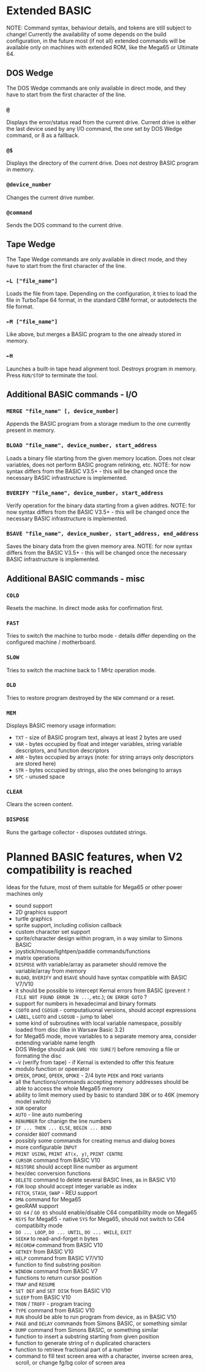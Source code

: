 
# Extended BASIC

NOTE: Command syntax, behaviour details, and tokens are still subject to change! Currently the availability of some depends on the build configuration, in the future most (if not all) extended commands will be available only on machines with extended ROM, like the Mega65 or Ultimate 64.

## DOS Wedge

The DOS Wedge commands are only available in direct mode, and they have to start from the first character of the line.

### `@`

Displays the error/status read from the current drive. Current drive is either the last device used by any I/O command, the one set by DOS Wedge command, or 8 as a fallback.

### `@$`

Displays the directory of the current drive. Does not destroy BASIC program in memory.

### `@device_number`

Changes the current drive number.

### `@command`

Sends the DOS command to the current drive.

## Tape Wedge

The Tape Wedge commands are only available in direct mode, and they have to start from the first character of the line.

### `←L ["file_name"]`

Loads the file from tape. Depending on the configuration, it tries to load the file in TurboTape 64 format, in the standard CBM format, or autodetects the file format.

### `←M ["file_name"]`

Like above, but merges a BASIC program to the one already stored in memory.

### `←H`

Launches a built-in tape head alignment tool. Destroys program in memory. Press `RUN/STOP` to terminate the tool.

## Additional BASIC commands - I/O

### `MERGE "file_name" [, device_number]`

Appends the BASIC program from a storage medium to the one currently present in memory.

### `BLOAD "file_name", device_number, start_address`

Loads a binary file starting from the given memory location. Does not clear variables, does not perform BASIC program relinking, etc. NOTE: for now syntax differs from the BASIC V3.5+ - this will be changed once the necessary BASIC infrastructure is implemented.

### `BVERIFY "file_name", device_number, start_address`

Verify operation for the binary data starting from a given addres. NOTE: for now syntax differs from the BASIC V3.5+ - this will be changed once the necessary BASIC infrastructure is implemented.

### `BSAVE "file_name", device_number, start_address, end_address`

Saves the binary data from the given memory area. NOTE: for now syntax differs from the BASIC V3.5+ - this will be changed once the necessary BASIC infrastructure is implemented.

## Additional BASIC commands - misc

### `COLD`

Resets the machine. In direct mode asks for confirmation first.

### `FAST`

Tries to switch the machine to turbo mode - details differ depending on the configured machine / motherboard.

### `SLOW`

Tries to switch the machine back to 1 MHz operation mode.

### `OLD`

Tries to restore program destroyed by the `NEW` command or a reset.

### `MEM`

Displays BASIC memory usage information:
* `TXT` - size of BASIC program text, always at least 2 bytes are used
* `VAR` - bytes occupied by float and integer variables, string variable descriptors, and function descriptors
* `ARR` - bytes occupied by arrays (note: for string arrays only descriptors are stored here)
* `STR` - bytes occupied by strings, also the ones belonging to arrays
* `SPC` - unused space

### `CLEAR`

Clears the screen content.

### `DISPOSE`

Runs the garbage collector - disposes outdated strings.

# Planned BASIC features, when V2 compatibility is reached

Ideas for the future, most of them suitable for Mega65 or other power machines only

* sound support
* 2D graphics support
* turtle graphics
* sprite support, including collision callback
* custom character set support
* sprite/character design within program, in a way similar to Simons BASIC
* joystick/mouse/lightpen/paddle commands/functions
* matrix operations
* `DISPOSE` with variable/array as parameter should remove the variable/array from memory
* `BLOAD`, `BVERIFY` and `BSAVE` should have syntax compatible with BASIC V7/V10
* it should be possible to intercept Kernal errors from BASIC (prevent `?FILE NOT FOUND ERROR IN ...`, etc.); `ON ERROR GOTO` ?
* support for numbers in hexadecimal and binary formats
* `CGOTO` and `CGOSUB` - computatiuonal versions, should accept expressions
* `LABEL`, `LGOTO` and `LGOSUB` - jump to label
* some kind of subroutines with local variable namespace, possibly loaded from disc (like in Warsaw Basic 3.2)
* for Mega65 mode, move variables to a separate memory area, consider extending variable name length
* DOS Wedge should ask (`ARE YOU SURE?`) before removing a file or formating the disc
* `←V` (verify from tape) - if Kernal is extended to offer this feature
* modulo function or opeerator
* `DPEEK`, `DPOKE`, `QPEEK`, `QPOKE` - 2/4 byte `PEEK` and `POKE` variants
* all the functions/commands accepting memory addresses should be able to access the whole Mega65 memory
* ability to limit memory used by basic to standard 38K or to 46K (memory model switch)
* `XOR` operator
* `AUTO` - line auto numbering
* `RENUMBER` for chanign the line numbers
* `IF ... THEN ... ELSE`, `BEGIN ... BEND`
* consider `BOOT` command
* possibly some commands for creating menus and dialog boxes
* more configurable `INPUT`
* `PRINT USING`, `PRINT AT(x, y)`, `PRINT CENTRE`
* `CURSOR` command from BASIC V10
* `RESTORE` should accept lline number as argument
* hex/dec conversion functions
* `DELETE` command to delete several BASIC lines, as in BASIC V10
* `FOR` loop should accept integer variable as index
* `FETCH`, `STASH`, `SWAP` - REU support
* `DMA` command for Mega65
* geoRAM support
* `GO 64` / `GO 65` should enable/disable C64 compatibility mode on Mega65
* `NSYS` for Mega65 - native `SYS` for Mega65, should not switch to C64 compatibilty mode
* `DO ... LOOP`, `DO ... UNTIL`, `DO ... WHILE`, `EXIT`
* `SEEK#` to read-and-forget n bytes
* `RECORD#` command from BASIC V10
* `GETKEY` from BASIC V10
* `HELP` command from BASIC V7/V10
* function to find substring position
* `WINDOW` command from BASIC V7
* functions to return cursor position
* `TRAP` and `RESUME`
* `SET DEF` and `SET DISK` from BASIC V10
* `SLEEP` from BASIC V10
* `TRON` / `TROFF` - program tracing
* `TYPE` command from BASIC V10
* `RUN` should be able to run program from device, as in BASIC V10
* `PAGE` and `DELAY` commands from Simons BASIC, or something similar
* `DUMP` command from Simons BASIC, or something similar
* function to insert a substring starting from given position
* function to generate string of n duplicated characters
* function to retrieve fractional part of a number
* command to fill text screen area with a character, inverse screen area, scroll, or change fg/bg color of screen area
